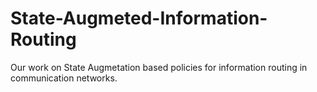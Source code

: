# State-Augmeted-Information-Routing
Our work on State Augmetation based policies for information routing in communication networks.
